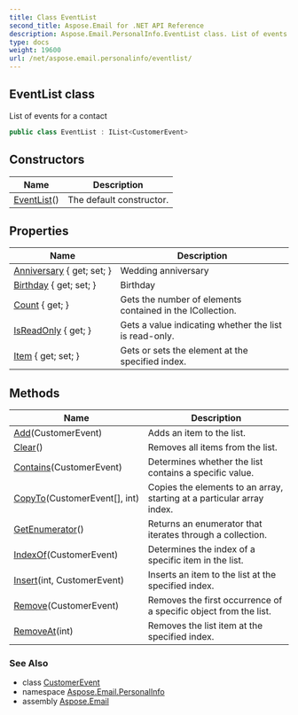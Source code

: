 ```yaml
---
title: Class EventList
second_title: Aspose.Email for .NET API Reference
description: Aspose.Email.PersonalInfo.EventList class. List of events for a contact
type: docs
weight: 19600
url: /net/aspose.email.personalinfo/eventlist/
---
```

## EventList class

List of events for a contact

```csharp
public class EventList : IList<CustomerEvent>
```

## Constructors

| Name | Description |
| --- | --- |
| [EventList](eventlist/)() | The default constructor. |

## Properties

| Name | Description |
| --- | --- |
| [Anniversary](../../aspose.email.personalinfo/eventlist/anniversary/) { get; set; } | Wedding anniversary |
| [Birthday](../../aspose.email.personalinfo/eventlist/birthday/) { get; set; } | Birthday |
| [Count](../../aspose.email.personalinfo/eventlist/count/) { get; } | Gets the number of elements contained in the ICollection. |
| [IsReadOnly](../../aspose.email.personalinfo/eventlist/isreadonly/) { get; } | Gets a value indicating whether the list is read-only. |
| [Item](../../aspose.email.personalinfo/eventlist/item/) { get; set; } | Gets or sets the element at the specified index. |

## Methods

| Name | Description |
| --- | --- |
| [Add](../../aspose.email.personalinfo/eventlist/add/)(CustomerEvent) | Adds an item to the list. |
| [Clear](../../aspose.email.personalinfo/eventlist/clear/)() | Removes all items from the list. |
| [Contains](../../aspose.email.personalinfo/eventlist/contains/)(CustomerEvent) | Determines whether the list contains a specific value. |
| [CopyTo](../../aspose.email.personalinfo/eventlist/copyto/)(CustomerEvent[], int) | Copies the elements to an array, starting at a particular array index. |
| [GetEnumerator](../../aspose.email.personalinfo/eventlist/getenumerator/)() | Returns an enumerator that iterates through a collection. |
| [IndexOf](../../aspose.email.personalinfo/eventlist/indexof/)(CustomerEvent) | Determines the index of a specific item in the list. |
| [Insert](../../aspose.email.personalinfo/eventlist/insert/)(int, CustomerEvent) | Inserts an item to the list at the specified index. |
| [Remove](../../aspose.email.personalinfo/eventlist/remove/)(CustomerEvent) | Removes the first occurrence of a specific object from the list. |
| [RemoveAt](../../aspose.email.personalinfo/eventlist/removeat/)(int) | Removes the list item at the specified index. |

### See Also

* class [CustomerEvent](../customerevent/)
* namespace [Aspose.Email.PersonalInfo](../../aspose.email.personalinfo/)
* assembly [Aspose.Email](../../)


